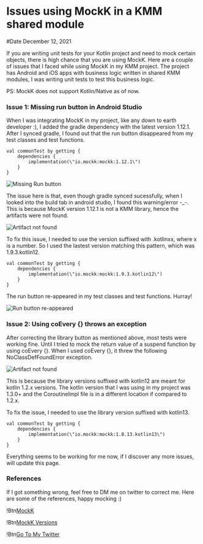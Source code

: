 # Issues using MockK in a KMM shared module
#Date December 12, 2021

If you are writing unit tests for your Kotlin project and need to mock certain objects, there is high chance that you are using MockK. Here are a couple of issues that I faced while using MockK in my KMM project. The project has Android and iOS apps with business logic written in shared KMM modules, I was writing unit tests to test this business logic.

PS: MockK does not support Kotlin/Native as of now.

### Issue 1: Missing run button in Android Studio

When I was integrating MockK in my project, like any down to earth developer :), I added the gradle dependency with the latest version 1.12.1. After I synced gradle, I found out that the run button disappeared from my test classes and test functions.

```
val commonTest by getting {
    dependencies {
        implementation(\"io.mockk:mockk:1.12.1\")
    }
}
```

![Missing Run button](../assets/mockk-kmm-issues-1.png)

The issue here is that, even though gradle synced sucessfully, when I looked into the build tab in android studio, I found this warning/error -_-. This is because MockK version 1.12.1 is not a KMM library, hence the artifacts were not found.

![Artifact not found](../assets/mockk-kmm-issues-2.png)

To fix this issue, I needed to use the version suffixed with .kotlinxx, where x is a number. So I used the lastest version matching this pattern, which was 1.9.3.kotlin12.

```
val commonTest by getting {
    dependencies {
        implementation(\"io.mockk:mockk:1.9.3.kotlin12\")
    }
}
```

The run button re-appeared in my test classes and test functions. Hurray!

![Run button re-appeared](../assets/mockk-kmm-issues-3.png)

### Issue 2: Using coEvery {} throws an exception

After correcting the library button as mentioned above, most tests were working fine. Until I tried to mock the return value of a suspend function by using coEvery {}. When I used coEvery {}, it threw the following NoClassDefFoundError exception.

![Artifact not found](../assets/mockk-kmm-issues-4.png)

This is because the library versions suffixed with kotlin12 are meant for kotlin 1.2.x versions. The kotlin version that I was using in my project was 1.3.0+ and the CoroutineImpl file is in a different location if compared to 1.2.x.

To fix the issue, I needed to use the library version suffixed with kotlin13.

```
val commonTest by getting {
    dependencies {
        implementation(\"io.mockk:mockk:1.8.13.kotlin13\")
    }
}
```

Everything seems to be working for me now, if I discover any more issues, will update this page.

### References

If I got something wrong, feel free to DM me on twitter to correct me. Here are some of the references, happy mocking :) 

!Btn[MockK](https://mockk.io/)

!Btn[MockK Versions](https://mvnrepository.com/artifact/io.mockk/mockk)

!Btn[Go To My Twitter](https://twitter.com/amanshuraikwar_)